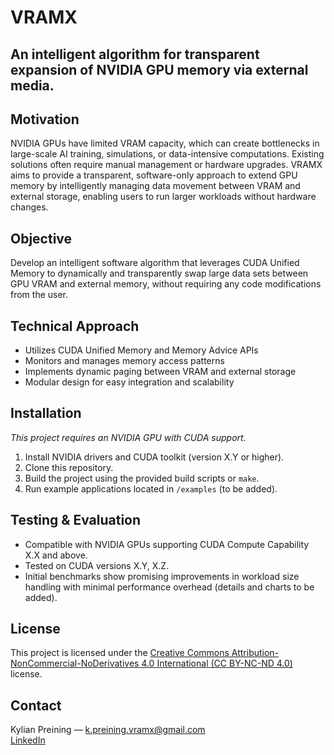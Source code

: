 # VRAMX  
An intelligent algorithm for transparent expansion of NVIDIA GPU memory via external media.
---

## Motivation  
NVIDIA GPUs have limited VRAM capacity, which can create bottlenecks in large-scale AI training, simulations, or data-intensive computations. Existing solutions often require manual management or hardware upgrades. VRAMX aims to provide a transparent, software-only approach to extend GPU memory by intelligently managing data movement between VRAM and external storage, enabling users to run larger workloads without hardware changes.

## Objective  
Develop an intelligent software algorithm that leverages CUDA Unified Memory to dynamically and transparently swap large data sets between GPU VRAM and external memory, without requiring any code modifications from the user.

## Technical Approach  
- Utilizes CUDA Unified Memory and Memory Advice APIs  
- Monitors and manages memory access patterns  
- Implements dynamic paging between VRAM and external storage  
- Modular design for easy integration and scalability

## Installation  
*This project requires an NVIDIA GPU with CUDA support.*  
1. Install NVIDIA drivers and CUDA toolkit (version X.Y or higher).  
2. Clone this repository.  
3. Build the project using the provided build scripts or `make`.  
4. Run example applications located in `/examples` (to be added).

## Testing & Evaluation  
- Compatible with NVIDIA GPUs supporting CUDA Compute Capability X.X and above.  
- Tested on CUDA versions X.Y, X.Z.  
- Initial benchmarks show promising improvements in workload size handling with minimal performance overhead (details and charts to be added).  

## License  
This project is licensed under the [Creative Commons Attribution-NonCommercial-NoDerivatives 4.0 International (CC BY-NC-ND 4.0)](https://creativecommons.org/licenses/by-nc-nd/4.0/) license.

## Contact  
Kylian Preining — k.preining.vramx@gmail.com  
[LinkedIn](https://www.linkedin.com/in/kylianpreining)